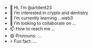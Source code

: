 - 👋 Hi, I’m @artdent23
- 👀 I’m interested in crypto and dentistry 
- 🌱 I’m currently learning ...web3
- 💞️ I’m looking to collaborate on ...
- 📫 How to reach me ...
- 😄 Pronouns: ...
- ⚡ Fun fact: ...

<!---
artdent23/artdent23 is a ✨ special ✨ repository because its `README.md` (this file) appears on your GitHub profile.
You can click the Preview link to take a look at your changes.
--->
